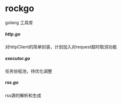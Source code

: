 # rockgo
golang 工具库


##### http.go
对httpClient的简单封装，计划加入对request超时取消功能

##### executor.go
任务协程池，待优化调整

##### rss.go
rss源的解析和生成
